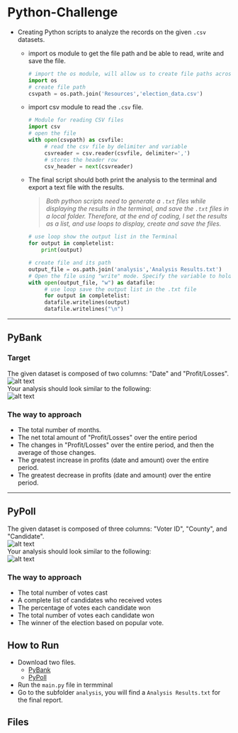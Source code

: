 # Python-Challenge
- Creating Python scripts to analyze the records on the given `.csv` datasets.<br />
  - import os module to get the file path and be able to read, write and save the file.
    ``` Python
    # import the os module, will allow us to create file paths across operating systems
    import os
    # create file path
    csvpath = os.path.join('Resources','election_data.csv')

      ```
  - import csv module to read the `.csv` file.
    ``` Python
    # Module for reading CSV files
    import csv
    # open the file
    with open(csvpath) as csvfile:
         # read the csv file by delimiter and variable
         csvreader = csv.reader(csvfile, delimiter=',')
         # stores the header row
         csv_header = next(csvreader)
    ```
  - The final script should both print the analysis to the terminal and export a text file with the results.<br />
  
     > *Both python scripts need to generate a `.txt` files while displaying the results in the terminal, and save the `.txt` files in a local folder. Therefore, at the end of coding, I set the results as a list, and use loops to display, create and save the files.*<br />
     ``` Python
     # use loop show the output list in the Terminal
     for output in completelist:
         print(output)

     # create file and its path
     output_file = os.path.join('analysis','Analysis Results.txt')
     # Open the file using "write" mode. Specify the variable to hold the contents
     with open(output_file, "w") as datafile:
          # use loop save the output list in the .txt file
          for output in completelist:
          datafile.writelines(output)
          datafile.writelines("\n")
     ```
--- 

## PyBank
### Target
The given dataset is composed of two columns: "Date" and "Profit/Losses".<br />
![alt text](https://github.com/Ash-Tao/python-challenge/blob/main/Image/PyBank%20Resources%20Datasets%20.png)<br />
Your analysis should look similar to the following:<br />
![alt text](https://github.com/Ash-Tao/python-challenge/blob/main/Image/Results%20for%20PyBank.png)<br />

### The way to approach
- The total number of months.
- The net total amount of "Profit/Losses" over the entire period
- The changes in "Profit/Losses" over the entire period, and then the average of those changes.
- The greatest increase in profits (date and amount) over the entire period.
- The greatest decrease in profits (date and amount) over the entire period.
---

## PyPoll
The given dataset is composed of three columns: "Voter ID", "County", and "Candidate".<br />
![alt text](https://github.com/Ash-Tao/python-challenge/blob/main/Image/PyPoll%20Resources%20Datasets%20.png)<br />
Your analysis should look similar to the following:<br />
![alt text](https://github.com/Ash-Tao/python-challenge/blob/main/Image/Results%20for%20PyPoll.png)<br />
### The way to approach
- The total number of votes cast
- A complete list of candidates who received votes
- The percentage of votes each candidate won
- The total number of votes each candidate won
- The winner of the election based on popular vote.

## How to Run
- Download two files.
  - [PyBank](https://github.com/Ash-Tao/python-challenge/tree/main/PyBank)<br />
  - [PyPoll](https://github.com/Ash-Tao/python-challenge/tree/main/PyPoll)<br />
- Run the `main.py` file in termminal
- Go to the subfolder `analysis`, you will find a `Analysis Results.txt` for the final report.
## Files
